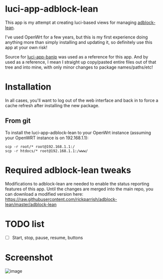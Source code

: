 # luci-app-adblock-lean

This app is my attempt at creating luci-based views for managing [adblock-lean](https://github.com/lynxthecat/adblock-lean).

I've used OpenWrt for a few years, but this is my first experience doing anything more than simply installing and updating it, so definitely use this app at your own risk!

Source for [luci-app-banip](https://github.com/openwrt/luci/tree/openwrt-23.05/applications/luci-app-banip) was used as a reference for this app.  And by used as a reference, I mean I straight up copy/pasted entire files out of that tree and into mine, with only minor changes to package names/paths/etc!

# Installation

In all cases, you'll want to log out of the web interface and back in to force a cache refresh after installing the new package.

## From git

To install the luci-app-adblock-lean to your OpenWrt instance (assuming your OpenWRT instance is on 192.168.1.1):

```
scp -r root/* root@192.168.1.1:/
scp -r htdocs/* root@192.168.1.1:/www/
```

# Required adblock-lean tweaks

Modifications to adblock-lean are needed to enable the status reporting features of this app.  Until the changes are merged into the main repo, you can
download a modified version here: https://raw.githubusercontent.com/rickparrish/adblock-lean/master/adblock-lean

# TODO list

- [ ] Start, stop, pause, resume, buttons

# Screenshot

![image](https://github.com/user-attachments/assets/9b84c70d-02c0-4202-85dc-1d1519640d99)

